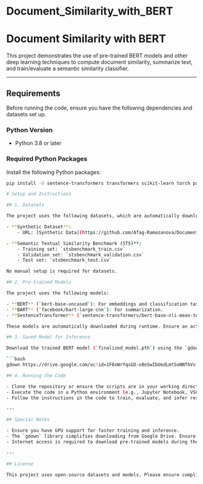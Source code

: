 # Document_Similarity_with_BERT
# Document Similarity with BERT

This project demonstrates the use of pre-trained BERT models and other deep learning techniques to compute document similarity, summarize text, and train/evaluate a semantic similarity classifier.

---

## **Requirements**

Before running the code, ensure you have the following dependencies and datasets set up.

### **Python Version**
- Python 3.8 or later

### **Required Python Packages**
Install the following Python packages:
```bash
pip install -U sentence-transformers transformers scikit-learn torch pandas gdown ```

# Setup and Instructions

## 1. Datasets

The project uses the following datasets, which are automatically downloaded by the code:

- **Synthetic Dataset**:
    - URL: [Synthetic Data](https://github.com/Afag-Ramazanova/Document_Similarity_with_BERT/blob/main/dataset/Synthetic/synthetic_data2.csv)

- **Semantic Textual Similarity Benchmark (STS)**:
    - Training set: `stsbenchmark_train.csv`
    - Validation set: `stsbenchmark_validation.csv`
    - Test set: `stsbenchmark_test.csv`

No manual setup is required for datasets.

## 2. Pre-trained Models

The project uses the following models:

- **BERT** (`bert-base-uncased`): For embeddings and classification tasks.
- **BART** (`facebook/bart-large-cnn`): For summarization.
- **SentenceTransformer** (`sentence-transformers/bert-base-nli-mean-tokens`): For summarizing embeddings and computing similarity.

These models are automatically downloaded during runtime. Ensure an active internet connection for the initial run.

## 3. Saved Model for Inference

Download the trained BERT model (`finalized_model.pth`) using the `gdown` library:

```bash
gdown https://drive.google.com/uc?id=1F6xWrYqsGD-o8eSwIbUedLmtSoNNfhVv ```

## 4. Running the Code

- Clone the repository or ensure the scripts are in your working directory.
- Execute the code in a Python environment (e.g., Jupyter Notebook, VSCode, or terminal).
- Follow the instructions in the code to train, evaluate, and infer results.

---

## Special Notes

- Ensure you have GPU support for faster training and inference.
- The `gdown` library simplifies downloading from Google Drive. Ensure the file ID matches the one provided above.
- Internet access is required to download pre-trained models during the first run.

---

## License

This project uses open-source datasets and models. Please ensure compliance with respective licenses for Hugging Face and dataset sources.

